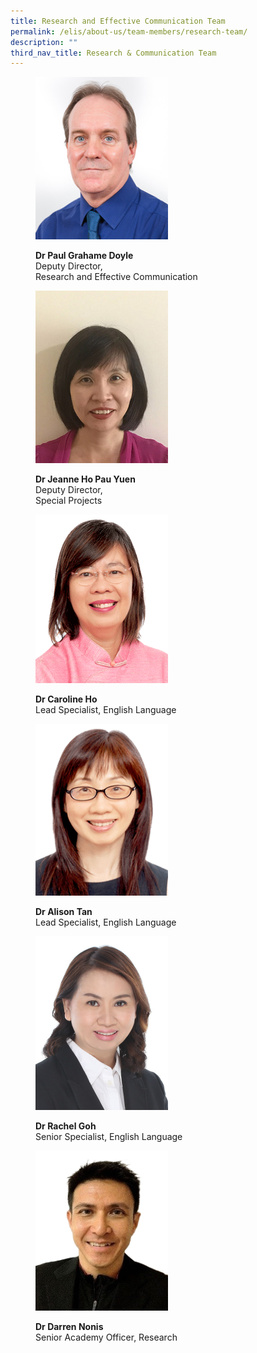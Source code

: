 ```yaml
---
title: Research and Effective Communication Team
permalink: /elis/about-us/team-members/research-team/
description: ""
third_nav_title: Research & Communication Team
---
```

<figure>
<p><a href="/elis/about-us/team-members/research-team/dr-paul-grahame-doyle/">
<img src="/images/paul_2016.jpg" style="width:50%">
</a></p>
	<figcaption><b>Dr Paul Grahame Doyle</b><br>Deputy Director, <br>Research and Effective Communication</figcaption>
</figure>

<figure>
<p><a href="/elis/about-us/team-members/management-team/dr-jeanne-ho/">
<img src="/images/elis-jeanne-ho.jpg" style="width:50%">
</a></p>
	<figcaption><b>Dr Jeanne Ho Pau Yuen</b><br>Deputy Director, <br>Special Projects</figcaption>
</figure>

<figure>
<p><a href="/elis/about-us/team-members/research-team/dr-caroline-ho/">
<img src="/images/carol.gif" style="width:50%">
</a></p>
	<figcaption><b>Dr Caroline Ho</b><br>Lead Specialist, English Language</figcaption>
</figure>

<figure>
<p><a href="/elis/about-us/team-members/research-team/dr-alison-tan/">
<img src="/images/alison.gif" style="width:50%">
</a></p>
	<figcaption><b>Dr Alison Tan</b><br>Lead Specialist, English Language</figcaption>
</figure>

<figure>
<p><a href="/elis/about-us/team-members/research-team/dr-rachel-goh/">
<img src="/images/elis-rachel-goh.jpg" style="width:50%">
</a></p>
	<figcaption><b>Dr Rachel Goh</b><br>Senior Specialist, English Language</figcaption>
</figure>

<figure>
<p><a href="/elis/about-us/team-members/research-team/dr-darren-nonis/">
<img src="/images/darren-nonis-3.png" style="width:50%">
</a></p>
	<figcaption><b>Dr Darren Nonis</b><br>Senior Academy Officer, Research</figcaption>
</figure>

<style>
.content {
	display: grid !important;
	grid-template-columns: repeat(2, 1fr) !important;
	}
	
@media screen and (max-width: 576px) {
		.content {
			display: grid !important;
			grid-template-columns: repeat(1, 1fr) !important;
			}
		.display-hidden {
			display: none !important;
			visibility: hidden !important;
		}
	}
	
	.content figure {
		margin: 2em;
	}
	
	.m-0 {
		margin: 0 !important;
	}
.imgCrop {
    width: 200px !important;
    aspect-ratio: 5/6;
		overflow: hidden;
}
</style>
